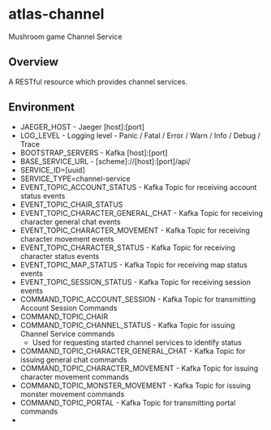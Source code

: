 # atlas-channel

Mushroom game Channel Service

## Overview

A RESTful resource which provides channel services.

## Environment

- JAEGER_HOST - Jaeger [host]:[port]
- LOG_LEVEL - Logging level - Panic / Fatal / Error / Warn / Info / Debug / Trace
- BOOTSTRAP_SERVERS - Kafka [host]:[port]
- BASE_SERVICE_URL - [scheme]://[host]:[port]/api/
- SERVICE_ID=[uuid]
- SERVICE_TYPE=channel-service
- EVENT_TOPIC_ACCOUNT_STATUS - Kafka Topic for receiving account status events
- EVENT_TOPIC_CHAIR_STATUS
- EVENT_TOPIC_CHARACTER_GENERAL_CHAT - Kafka Topic for receiving character general chat events
- EVENT_TOPIC_CHARACTER_MOVEMENT - Kafka Topic for receiving character movement events
- EVENT_TOPIC_CHARACTER_STATUS - Kafka Topic for receiving character status events
- EVENT_TOPIC_MAP_STATUS - Kafka Topic for receiving map status events
- EVENT_TOPIC_SESSION_STATUS - Kafka Topic for receiving session events
- COMMAND_TOPIC_ACCOUNT_SESSION - Kafka Topic for transmitting Account Session Commands
- COMMAND_TOPIC_CHAIR
- COMMAND_TOPIC_CHANNEL_STATUS - Kafka Topic for issuing Channel Service commands
    - Used for requesting started channel services to identify status
- COMMAND_TOPIC_CHARACTER_GENERAL_CHAT - Kafka Topic for issuing general chat commands
- COMMAND_TOPIC_CHARACTER_MOVEMENT - Kafka Topic for issuing character movement commands
- COMMAND_TOPIC_MONSTER_MOVEMENT - Kafka Topic for issuing monster movement commands
- COMMAND_TOPIC_PORTAL - Kafka Topic for transmitting portal commands
- 
